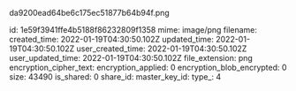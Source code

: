 da9200ead64be6c175ec51877b64b94f.png

id: 1e59f3941ffe4b5188f86232809f1358
mime: image/png
filename: 
created_time: 2022-01-19T04:30:50.102Z
updated_time: 2022-01-19T04:30:50.102Z
user_created_time: 2022-01-19T04:30:50.102Z
user_updated_time: 2022-01-19T04:30:50.102Z
file_extension: png
encryption_cipher_text: 
encryption_applied: 0
encryption_blob_encrypted: 0
size: 43490
is_shared: 0
share_id: 
master_key_id: 
type_: 4